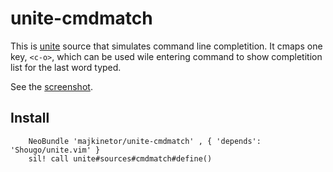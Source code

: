 unite-cmdmatch
==============

This is [unite](https://github.com/Shougo/unite.vim) source that simulates command line completition. It cmaps one key, `<c-o>`, which can be used wile entering command to show completition list for the last word typed.

See the [screenshot](http://imagebin.org/index.php?mode=image&id=285956).

## Install

```vim
    NeoBundle 'majkinetor/unite-cmdmatch' , { 'depends':  'Shougo/unite.vim' }
    sil! call unite#sources#cmdmatch#define()
```

